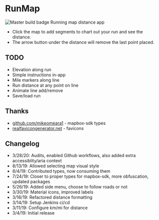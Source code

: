 # RunMap

![Master build badge](https://github.com/jeffbdye/RunMap/workflows/Master/badge.svg)
Running map distance app

- Click the map to add segments to chart out your run and see the distance.
- The arrow button under the distance will remove the last point placed.

## TODO

- Elevation along run
- Simple instructions in-app
- Mile markers along line
- Run distance at any point on line
- Animate line add/remove
- Save/load run

## Thanks

- [github.com/mikeomeara1](https://github.com/mikeomeara1) - mapbox-sdk types
- [realfavicongenerator.net](https://realfavicongenerator.net/) - favicons

## Changelog

- 3/28/20: Audits, enabled Github workflows, also added extra accessiblity/aria context
- 8/13/19: Allowed selecting map visual style
- 8/4/19: Contributed types, now consuming them
- 7/24/19: Closer to proper types for mapbox-sdk, more obfuscation, updated packages
- 5/26/19: Added side menu, choose to follow roads or not
- 3/30/19: Material icons, improved labels
- 3/16/19: Refactored distance formatting
- 3/14/19: Setup Jenkins ci/cd
- 3/11/19: Configure km/mi for distance
- 3/4/19: Initial release
